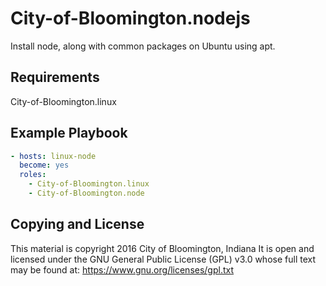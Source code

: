 City-of-Bloomington.nodejs
=========

Install node, along with common packages on Ubuntu using apt.

Requirements
------------

City-of-Bloomington.linux

Example Playbook
----------------
```yml
- hosts: linux-node
  become: yes
  roles:
    - City-of-Bloomington.linux
    - City-of-Bloomington.node
```

Copying and License
-------
This material is copyright 2016 City of Bloomington, Indiana
It is open and licensed under the GNU General Public License (GPL) v3.0 whose full text may be found at:
https://www.gnu.org/licenses/gpl.txt
